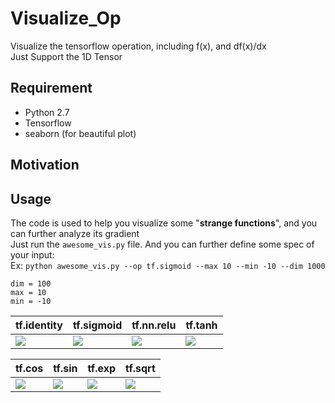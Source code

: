 # Visualize_Op
Visualize the tensorflow operation, including f(x), and df(x)/dx   
Just Support the 1D Tensor
## Requirement 
- Python 2.7
- Tensorflow
- seaborn (for beautiful plot)

## Motivation


## Usage
The code is used to help you visualize some "**strange functions**", and you can further analyze its gradient   
Just run the ```awesome_vis.py``` file. And you can further define some spec of your input:   
Ex: ```python awesome_vis.py --op tf.sigmoid --max 10 --min -10 --dim 1000```   
```
dim = 100
max = 10
min = -10
```
| tf.identity | tf.sigmoid | tf.nn.relu | tf.tanh |
|---|---|---|---|
| ![](https://github.com/andrewliao11/Visualize_Op/blob/master/img/tf.identity.png?raw=true) | ![](https://github.com/andrewliao11/Visualize_Op/blob/master/img/tf.sigmoid.png?raw=true) | ![](https://github.com/andrewliao11/Visualize_Op/blob/master/img/tf.nn.relu.png?raw=true) | ![](https://github.com/andrewliao11/Visualize_Op/blob/master/img/tf.tanh.png?raw=true) |

| tf.cos | tf.sin | tf.exp | tf.sqrt |
|---|---|---|---|
| ![](https://github.com/andrewliao11/Visualize_Op/blob/master/img/tf.cos.png?raw=true) | ![](https://github.com/andrewliao11/Visualize_Op/blob/master/img/tf.sin.png?raw=true) | ![](https://github.com/andrewliao11/Visualize_Op/blob/master/img/tf.exp.png?raw=true) | ![](https://github.com/andrewliao11/Visualize_Op/blob/master/img/tf.sqrt.png?raw=true) |




